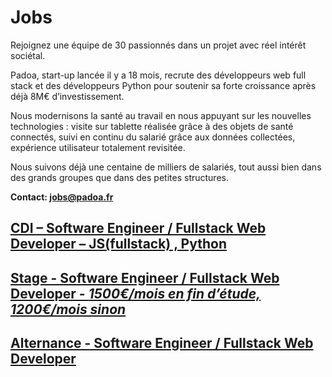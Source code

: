 # Jobs 

Rejoignez une équipe de 30 passionnés dans un projet avec réel intérêt sociétal.

Padoa, start-up lancée il y a 18 mois, recrute des développeurs web full stack et des développeurs Python pour soutenir sa forte croissance après déjà 8M€ d’investissement.

Nous modernisons la santé au travail en nous appuyant sur les nouvelles technologies : visite sur tablette réalisée grâce à des objets de santé connectés, suivi en continu du salarié grâce aux données collectées, expérience utilisateur totalement revisitée.

Nous suivons déjà une centaine de milliers de salariés, tout aussi bien dans des grands groupes que dans des petites structures.

**Contact: jobs@padoa.fr**
## [CDI – Software Engineer / Fullstack Web Developer – JS(fullstack) , Python](https://github.com/padoa/jobs/blob/master/Web%20Developer%20-%20JS%20fullstack-%20Python.pdf)
## [Stage - Software Engineer / Fullstack Web Developer - _1500€/mois en fin d’étude, 1200€/mois sinon_](https://github.com/padoa/jobs/blob/master/Web%20Developer%20-%20JS%20fullstack-%20Python.pdf)
## [Alternance - Software Engineer / Fullstack Web Developer](https://github.com/padoa/jobs/blob/master/Web%20Developer%20-%20JS%20fullstack-%20Python.pdf)

